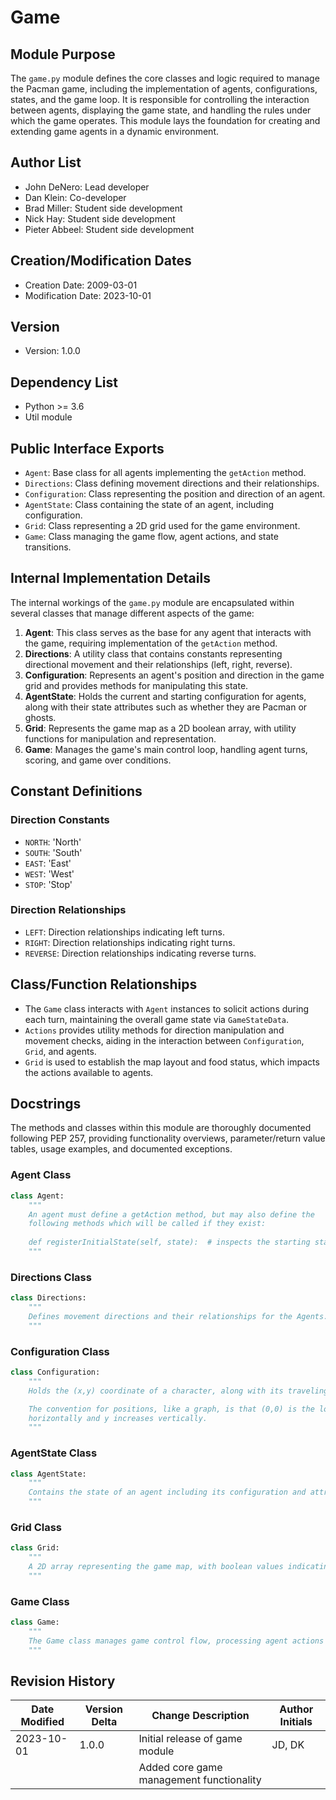 # Game

## Module Purpose
The `game.py` module defines the core classes and logic required to manage the Pacman game, including the implementation of agents, configurations, states, and the game loop. It is responsible for controlling the interaction between agents, displaying the game state, and handling the rules under which the game operates. This module lays the foundation for creating and extending game agents in a dynamic environment.

## Author List
- John DeNero: Lead developer
- Dan Klein: Co-developer
- Brad Miller: Student side development
- Nick Hay: Student side development
- Pieter Abbeel: Student side development

## Creation/Modification Dates
- Creation Date: 2009-03-01
- Modification Date: 2023-10-01

## Version
- Version: 1.0.0

## Dependency List
- Python >= 3.6
- Util module

## Public Interface Exports
- `Agent`: Base class for all agents implementing the `getAction` method.
- `Directions`: Class defining movement directions and their relationships.
- `Configuration`: Class representing the position and direction of an agent.
- `AgentState`: Class containing the state of an agent, including configuration.
- `Grid`: Class representing a 2D grid used for the game environment.
- `Game`: Class managing the game flow, agent actions, and state transitions.

## Internal Implementation Details
The internal workings of the `game.py` module are encapsulated within several classes that manage different aspects of the game:

1. **Agent**: This class serves as the base for any agent that interacts with the game, requiring implementation of the `getAction` method.
2. **Directions**: A utility class that contains constants representing directional movement and their relationships (left, right, reverse).
3. **Configuration**: Represents an agent's position and direction in the game grid and provides methods for manipulating this state.
4. **AgentState**: Holds the current and starting configuration for agents, along with their state attributes such as whether they are Pacman or ghosts.
5. **Grid**: Represents the game map as a 2D boolean array, with utility functions for manipulation and representation.
6. **Game**: Manages the game's main control loop, handling agent turns, scoring, and game over conditions.

## Constant Definitions

### Direction Constants
- `NORTH`: 'North'
- `SOUTH`: 'South'
- `EAST`: 'East'
- `WEST`: 'West'
- `STOP`: 'Stop'

### Direction Relationships
- `LEFT`: Direction relationships indicating left turns.
- `RIGHT`: Direction relationships indicating right turns.
- `REVERSE`: Direction relationships indicating reverse turns.

## Class/Function Relationships
- The `Game` class interacts with `Agent` instances to solicit actions during each turn, maintaining the overall game state via `GameStateData`.
- `Actions` provides utility methods for direction manipulation and movement checks, aiding in the interaction between `Configuration`, `Grid`, and agents.
- `Grid` is used to establish the map layout and food status, which impacts the actions available to agents.

## Docstrings
The methods and classes within this module are thoroughly documented following PEP 257, providing functionality overviews, parameter/return value tables, usage examples, and documented exceptions.

### Agent Class
```python
class Agent:
    """
    An agent must define a getAction method, but may also define the
    following methods which will be called if they exist:
    
    def registerInitialState(self, state):  # inspects the starting state
    """
```

### Directions Class
```python
class Directions:
    """
    Defines movement directions and their relationships for the Agents.
    """
```

### Configuration Class
```python
class Configuration:
    """
    Holds the (x,y) coordinate of a character, along with its traveling direction.

    The convention for positions, like a graph, is that (0,0) is the lower left corner, x increases
    horizontally and y increases vertically.
    """
```

### AgentState Class
```python
class AgentState:
    """
    Contains the state of an agent including its configuration and attributes.
    """
```

### Grid Class
```python
class Grid:
    """
    A 2D array representing the game map, with boolean values indicating walls or food.
    """
```

### Game Class
```python
class Game:
    """
    The Game class manages game control flow, processing agent actions and updating state.
    """
```

## Revision History
| Date Modified | Version Delta | Change Description                        | Author Initials |
|---------------|---------------|------------------------------------------|------------------|
| 2023-10-01    | 1.0.0        | Initial release of game module           | JD, DK           |
|               |               | Added core game management functionality |                  |